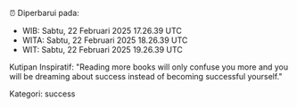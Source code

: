 ⏰ Diperbarui pada:
- WIB: Sabtu, 22 Februari 2025 17.26.39 UTC
- WITA: Sabtu, 22 Februari 2025 18.26.39 UTC
- WIT: Sabtu, 22 Februari 2025 19.26.39 UTC

Kutipan Inspiratif:
"Reading more books will only confuse you more and you will be dreaming about success instead of becoming successful yourself."


Kategori: success

